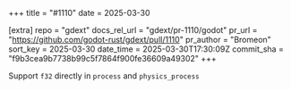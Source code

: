 +++
title = "#1110"
date = 2025-03-30

[extra]
repo = "gdext"
docs_rel_url = "gdext/pr-1110/godot"
pr_url = "https://github.com/godot-rust/gdext/pull/1110"
pr_author = "Bromeon"
sort_key = 2025-03-30
date_time = 2025-03-30T17:30:09Z
commit_sha = "f9b3cea9b7738b99c5f7864f900fe36609a49302"
+++

Support `f32` directly in `process` and `physics_process` 
